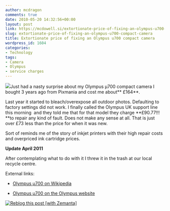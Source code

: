 ```yaml
---
author: mcdragon
comments: true
date: 2010-05-20 14:32:56+00:00
layout: post
link: https://mcdowell.si/extortionate-price-of-fixing-an-olympus-u700-compact-camera-1604.html
slug: extortionate-price-of-fixing-an-olympus-u700-compact-camera
title: Extortionate price of fixing an Olympus u700 compact camera
wordpress_id: 1604
categories:
- Technology
tags:
- Camera
- Olympus
- service charges
---
```


[![](https://img.mcdowell.si/2010/05/olympus-u7001-1.jpg)](https://img.mcdowell.si/2010/05/olympus-u7001.jpg)Just had a nasty surprise about my Olympus µ700 compact camera I bought 3 years ago from Pixmania and cost me about** £164**.

Last year it started to bleach/overexpose all outdoor photos. Defaulting to factory settings did not work. I finally called the Olympus UK support line this morning  and they told me that for that model they charge **£90.77!!! **to repair any kind of fault. Does not make any sense at all. That is just over £73 less than the price for when it was new.

Sort of reminds me of the story of inkjet printers with their high repair costs and overpriced ink cartridge prices.

**Update April 2011**

After contemplating what to do with it I threw it in the trash at our local recycle centre.

External links:



 	
  * [Olympus µ700 on Wikipedia](http://en.wikipedia.org/wiki/Olympus_Stylus_710)

 	
  * [Olympus µ700 on the Olympus website](http://www.olympus-europa.com/consumer/29_mju_700.htm)




[![Reblog this post [with Zemanta]](http://img.zemanta.com/reblog_e.png?x-id=d6645966-ee2b-4a63-97b5-1a9b1319554d)](http://reblog.zemanta.com/zemified/d6645966-ee2b-4a63-97b5-1a9b1319554d/)

